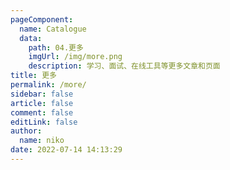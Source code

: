 ```yaml
---
pageComponent: 
  name: Catalogue
  data: 
    path: 04.更多
    imgUrl: /img/more.png
    description: 学习、面试、在线工具等更多文章和页面
title: 更多
permalink: /more/
sidebar: false
article: false
comment: false
editLink: false
author: 
  name: niko
date: 2022-07-14 14:13:29
---
```

